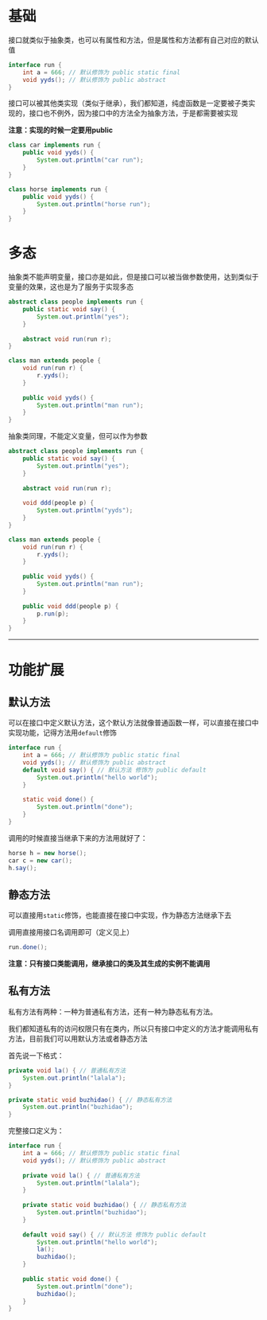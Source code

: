 # 基础

接口就类似于抽象类，也可以有属性和方法，但是属性和方法都有自己对应的默认值

```java
interface run {
	int a = 666; // 默认修饰为 public static final
	void yyds(); // 默认修饰为 public abstract
}
```

接口可以被其他类实现（类似于继承），我们都知道，纯虚函数是一定要被子类实现的，接口也不例外，因为接口中的方法全为抽象方法，于是都需要被实现

**注意：实现的时候一定要用public**

```java
class car implements run {
	public void yyds() {
		System.out.println("car run");
	}
}

class horse implements run {
	public void yyds() {
		System.out.println("horse run");
	}
}
```

# 多态

抽象类不能声明变量，接口亦是如此，但是接口可以被当做参数使用，达到类似于变量的效果，这也是为了服务于实现多态

```java
abstract class people implements run {
	public static void say() {
		System.out.println("yes");
	}
	
	abstract void run(run r);
}

class man extends people {
	void run(run r) {
		r.yyds();
	}
	
	public void yyds() {
		System.out.println("man run");
	}
}
```

抽象类同理，不能定义变量，但可以作为参数

```java
abstract class people implements run {
	public static void say() {
		System.out.println("yes");
	}
	
	abstract void run(run r);
	
	void ddd(people p) {
		System.out.println("yyds");
	}
}

class man extends people {
	void run(run r) {
		r.yyds();
	}
	
	public void yyds() {
		System.out.println("man run");
	}
	
	public void ddd(people p) {
		p.run(p);
	}
}
```

---

# 功能扩展

## 默认方法

可以在接口中定义默认方法，这个默认方法就像普通函数一样，可以直接在接口中实现功能，记得方法用`default`修饰

```java
interface run {
	int a = 666; // 默认修饰为 public static final
	void yyds(); // 默认修饰为 public abstract
	default void say() { // 默认方法 修饰为 public default
		System.out.println("hello world");
	}
	
	static void done() {
		System.out.println("done");
	}
}
```

调用的时候直接当继承下来的方法用就好了：

```java
horse h = new horse();
car c = new car();
h.say();
```

## 静态方法

可以直接用`static`修饰，也能直接在接口中实现，作为静态方法继承下去

调用直接用接口名调用即可（定义见上）

```java
run.done();
```

**注意：只有接口类能调用，继承接口的类及其生成的实例不能调用**

## 私有方法

私有方法有两种：一种为普通私有方法，还有一种为静态私有方法。

我们都知道私有的访问权限只有在类内，所以只有接口中定义的方法才能调用私有方法，目前我们可以用默认方法或者静态方法

首先说一下格式：

```java
private void la() { // 普通私有方法
    System.out.println("lalala");
}
```

```java
private static void buzhidao() { // 静态私有方法
    System.out.println("buzhidao");
}
```

完整接口定义为：

```java
interface run {
	int a = 666; // 默认修饰为 public static final
	void yyds(); // 默认修饰为 public abstract
	
	private void la() { // 普通私有方法
		System.out.println("lalala");
	}
	
	private static void buzhidao() { // 静态私有方法
		System.out.println("buzhidao");
	}
	
	default void say() { // 默认方法 修饰为 public default
		System.out.println("hello world");
		la();
		buzhidao();
	}
	
	public static void done() {
		System.out.println("done");
		buzhidao();
	}
}
```

